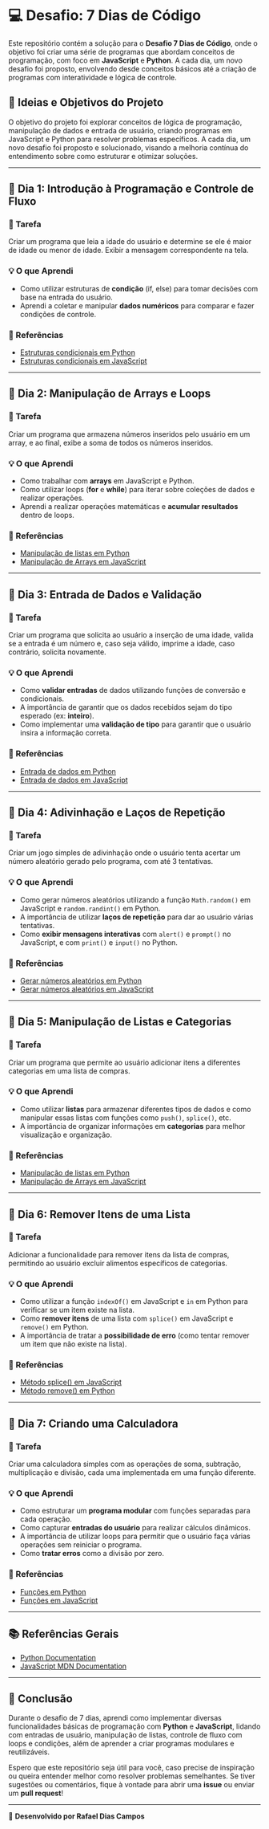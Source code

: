# 💻 Desafio: 7 Dias de Código

Este repositório contém a solução para o **Desafio 7 Dias de Código**, onde o objetivo foi criar uma série de programas que abordam conceitos de programação, com foco em **JavaScript** e **Python**. A cada dia, um novo desafio foi proposto, envolvendo desde conceitos básicos até a criação de programas com interatividade e lógica de controle.

## 🚀 Ideias e Objetivos do Projeto

O objetivo do projeto foi explorar conceitos de lógica de programação, manipulação de dados e entrada de usuário, criando programas em JavaScript e Python para resolver problemas específicos. A cada dia, um novo desafio foi proposto e solucionado, visando a melhoria contínua do entendimento sobre como estruturar e otimizar soluções.

---

## 📅 **Dia 1: Introdução à Programação e Controle de Fluxo**

### 📝 Tarefa
Criar um programa que leia a idade do usuário e determine se ele é maior de idade ou menor de idade. Exibir a mensagem correspondente na tela.

### 💡 O que Aprendi
- Como utilizar estruturas de **condição** (if, else) para tomar decisões com base na entrada do usuário.
- Aprendi a coletar e manipular **dados numéricos** para comparar e fazer condições de controle.

### 📖 Referências
- [Estruturas condicionais em Python](https://docs.python.org/3/tutorial/controlflow.html#if-statements)
- [Estruturas condicionais em JavaScript](https://developer.mozilla.org/en-US/docs/Web/JavaScript/Reference/Statements/if...else)

---

## 📅 **Dia 2: Manipulação de Arrays e Loops**

### 📝 Tarefa
Criar um programa que armazena números inseridos pelo usuário em um array, e ao final, exibe a soma de todos os números inseridos.

### 💡 O que Aprendi
- Como trabalhar com **arrays** em JavaScript e Python.
- Como utilizar loops (**for** e **while**) para iterar sobre coleções de dados e realizar operações.
- Aprendi a realizar operações matemáticas e **acumular resultados** dentro de loops.

### 📖 Referências
- [Manipulação de listas em Python](https://docs.python.org/3/tutorial/datastructures.html#more-on-lists)
- [Manipulação de Arrays em JavaScript](https://developer.mozilla.org/en-US/docs/Web/JavaScript/Reference/Global_Objects/Array)

---

## 📅 **Dia 3: Entrada de Dados e Validação**

### 📝 Tarefa
Criar um programa que solicita ao usuário a inserção de uma idade, valida se a entrada é um número e, caso seja válido, imprime a idade, caso contrário, solicita novamente.

### 💡 O que Aprendi
- Como **validar entradas** de dados utilizando funções de conversão e condicionais.
- A importância de garantir que os dados recebidos sejam do tipo esperado (ex: **inteiro**).
- Como implementar uma **validação de tipo** para garantir que o usuário insira a informação correta.

### 📖 Referências
- [Entrada de dados em Python](https://docs.python.org/3/library/functions.html#input)
- [Entrada de dados em JavaScript](https://developer.mozilla.org/en-US/docs/Web/API/Window/prompt)

---

## 📅 **Dia 4: Adivinhação e Laços de Repetição**

### 📝 Tarefa
Criar um jogo simples de adivinhação onde o usuário tenta acertar um número aleatório gerado pelo programa, com até 3 tentativas.

### 💡 O que Aprendi
- Como gerar números aleatórios utilizando a função `Math.random()` em JavaScript e `random.randint()` em Python.
- A importância de utilizar **laços de repetição** para dar ao usuário várias tentativas.
- Como **exibir mensagens interativas** com `alert()` e `prompt()` no JavaScript, e com `print()` e `input()` no Python.

### 📖 Referências
- [Gerar números aleatórios em Python](https://docs.python.org/3/library/random.html)
- [Gerar números aleatórios em JavaScript](https://developer.mozilla.org/en-US/docs/Web/JavaScript/Reference/Global_Objects/Math/random)

---

## 📅 **Dia 5: Manipulação de Listas e Categorias**

### 📝 Tarefa
Criar um programa que permite ao usuário adicionar itens a diferentes categorias em uma lista de compras.

### 💡 O que Aprendi
- Como utilizar **listas** para armazenar diferentes tipos de dados e como manipular essas listas com funções como `push()`, `splice()`, etc.
- A importância de organizar informações em **categorias** para melhor visualização e organização.

### 📖 Referências
- [Manipulação de listas em Python](https://docs.python.org/3/tutorial/datastructures.html#more-on-lists)
- [Manipulação de Arrays em JavaScript](https://developer.mozilla.org/en-US/docs/Web/JavaScript/Reference/Global_Objects/Array)

---

## 📅 **Dia 6: Remover Itens de uma Lista**

### 📝 Tarefa
Adicionar a funcionalidade para remover itens da lista de compras, permitindo ao usuário excluir alimentos específicos de categorias.

### 💡 O que Aprendi
- Como utilizar a função `indexOf()` em JavaScript e `in` em Python para verificar se um item existe na lista.
- Como **remover itens** de uma lista com `splice()` em JavaScript e `remove()` em Python.
- A importância de tratar a **possibilidade de erro** (como tentar remover um item que não existe na lista).

### 📖 Referências
- [Método splice() em JavaScript](https://developer.mozilla.org/en-US/docs/Web/JavaScript/Reference/Global_Objects/Array/splice)
- [Método remove() em Python](https://docs.python.org/3/tutorial/datastructures.html#more-on-lists)

---

## 📅 **Dia 7: Criando uma Calculadora**

### 📝 Tarefa
Criar uma calculadora simples com as operações de soma, subtração, multiplicação e divisão, cada uma implementada em uma função diferente.

### 💡 O que Aprendi
- Como estruturar um **programa modular** com funções separadas para cada operação.
- Como capturar **entradas do usuário** para realizar cálculos dinâmicos.
- A importância de utilizar loops para permitir que o usuário faça várias operações sem reiniciar o programa.
- Como **tratar erros** como a divisão por zero.

### 📖 Referências
- [Funções em Python](https://docs.python.org/3/tutorial/controlflow.html#defining-functions)
- [Funções em JavaScript](https://developer.mozilla.org/en-US/docs/Web/JavaScript/Guide/Functions)

---

## 📚 Referências Gerais

- [Python Documentation](https://docs.python.org/3/)
- [JavaScript MDN Documentation](https://developer.mozilla.org/en-US/docs/Web/JavaScript)

---

## 🚀 Conclusão

Durante o desafio de 7 dias, aprendi como implementar diversas funcionalidades básicas de programação com **Python** e **JavaScript**, lidando com entradas de usuário, manipulação de listas, controle de fluxo com loops e condições, além de aprender a criar programas modulares e reutilizáveis.

Espero que este repositório seja útil para você, caso precise de inspiração ou queira entender melhor como resolver problemas semelhantes. Se tiver sugestões ou comentários, fique à vontade para abrir uma **issue** ou enviar um **pull request**!

---

🔑 **Desenvolvido por Rafael Dias Campos**

